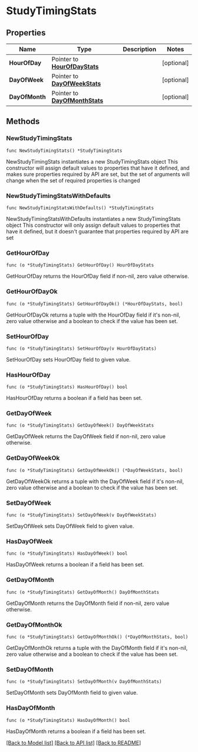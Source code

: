 # StudyTimingStats

## Properties

Name | Type | Description | Notes
------------ | ------------- | ------------- | -------------
**HourOfDay** | Pointer to [**HourOfDayStats**](HourOfDayStats.md) |  | [optional] 
**DayOfWeek** | Pointer to [**DayOfWeekStats**](DayOfWeekStats.md) |  | [optional] 
**DayOfMonth** | Pointer to [**DayOfMonthStats**](DayOfMonthStats.md) |  | [optional] 

## Methods

### NewStudyTimingStats

`func NewStudyTimingStats() *StudyTimingStats`

NewStudyTimingStats instantiates a new StudyTimingStats object
This constructor will assign default values to properties that have it defined,
and makes sure properties required by API are set, but the set of arguments
will change when the set of required properties is changed

### NewStudyTimingStatsWithDefaults

`func NewStudyTimingStatsWithDefaults() *StudyTimingStats`

NewStudyTimingStatsWithDefaults instantiates a new StudyTimingStats object
This constructor will only assign default values to properties that have it defined,
but it doesn't guarantee that properties required by API are set

### GetHourOfDay

`func (o *StudyTimingStats) GetHourOfDay() HourOfDayStats`

GetHourOfDay returns the HourOfDay field if non-nil, zero value otherwise.

### GetHourOfDayOk

`func (o *StudyTimingStats) GetHourOfDayOk() (*HourOfDayStats, bool)`

GetHourOfDayOk returns a tuple with the HourOfDay field if it's non-nil, zero value otherwise
and a boolean to check if the value has been set.

### SetHourOfDay

`func (o *StudyTimingStats) SetHourOfDay(v HourOfDayStats)`

SetHourOfDay sets HourOfDay field to given value.

### HasHourOfDay

`func (o *StudyTimingStats) HasHourOfDay() bool`

HasHourOfDay returns a boolean if a field has been set.

### GetDayOfWeek

`func (o *StudyTimingStats) GetDayOfWeek() DayOfWeekStats`

GetDayOfWeek returns the DayOfWeek field if non-nil, zero value otherwise.

### GetDayOfWeekOk

`func (o *StudyTimingStats) GetDayOfWeekOk() (*DayOfWeekStats, bool)`

GetDayOfWeekOk returns a tuple with the DayOfWeek field if it's non-nil, zero value otherwise
and a boolean to check if the value has been set.

### SetDayOfWeek

`func (o *StudyTimingStats) SetDayOfWeek(v DayOfWeekStats)`

SetDayOfWeek sets DayOfWeek field to given value.

### HasDayOfWeek

`func (o *StudyTimingStats) HasDayOfWeek() bool`

HasDayOfWeek returns a boolean if a field has been set.

### GetDayOfMonth

`func (o *StudyTimingStats) GetDayOfMonth() DayOfMonthStats`

GetDayOfMonth returns the DayOfMonth field if non-nil, zero value otherwise.

### GetDayOfMonthOk

`func (o *StudyTimingStats) GetDayOfMonthOk() (*DayOfMonthStats, bool)`

GetDayOfMonthOk returns a tuple with the DayOfMonth field if it's non-nil, zero value otherwise
and a boolean to check if the value has been set.

### SetDayOfMonth

`func (o *StudyTimingStats) SetDayOfMonth(v DayOfMonthStats)`

SetDayOfMonth sets DayOfMonth field to given value.

### HasDayOfMonth

`func (o *StudyTimingStats) HasDayOfMonth() bool`

HasDayOfMonth returns a boolean if a field has been set.


[[Back to Model list]](../README.md#documentation-for-models) [[Back to API list]](../README.md#documentation-for-api-endpoints) [[Back to README]](../README.md)


